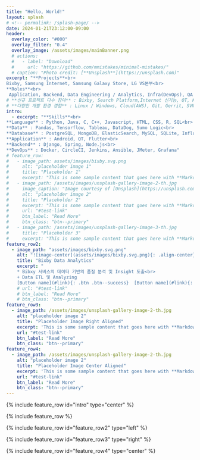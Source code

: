 ```yaml
---
title: "Hello, World!"
layout: splash
# <!-- permalink: /splash-page/ -->
date: 2024-01-21T23:12:00-09:00
header:
  overlay_color: "#000"
  overlay_filter: "0.4"
  overlay_image: /assets/images/mainBanner.png
  # actions:
  #   - label: "Download"
  #     url: "https://github.com/mmistakes/minimal-mistakes/"
  # caption: "Photo credit: [**Unsplash**](https://unsplash.com)"
excerpt: "**Projects**<br>
Bixby, Samsung Internet, Samsung Galaxy Store, LG VS본부<br>
**Roles**<br>
 Application, Backend, Data Engineering / Analytics, Infra(DevOps), QA 등"
# **신규 프로젝트 다수 참여** : Bixby, Search Platform,Internet 신기능, QT, KTD 멘토링 등<br>
# **다양한 개발 환경 경험** : Linux / Windows, Cloud(AWS), Git, Gerrit, SVN, AOS, Jira, Confluence, Slack 등<br>"
intro:
  - excerpt: "**Skills**<br>
**Language** : Python, Java, C, C++, Javascript, HTML, CSS, R, SQL<br>
**Data** : Pandas, Tensorflow, Tableau, DataDog, Sumo Logic<br>
**Database** : PostgreSQL, MongoDB, ElasticSearch, MySQL, SQLite, InfluxDB, Redshift<br>
**Application** : Android, QT, Flutter<br>
**Backend** : Django, Spring, Node.js<br>
**DevOps** : Docker, CircleCI, Jenkins, Ansible, JMeter, Grafana"
# feature_row:
#   - image_path: assets/images/bixby.svg.png
#     alt: "placeholder image 1"
#     title: "Placeholder 1"
#     excerpt: "This is some sample content that goes here with **Markdown** formatting."
#   - image_path: /assets/images/unsplash-gallery-image-2-th.jpg
#     image_caption: "Image courtesy of [Unsplash](https://unsplash.com/)"
#     alt: "placeholder image 2"
#     title: "Placeholder 2"
#     excerpt: "This is some sample content that goes here with **Markdown** formatting."
#     url: "#test-link"
#     btn_label: "Read More"
#     btn_class: "btn--primary"
#   - image_path: /assets/images/unsplash-gallery-image-3-th.jpg
#     title: "Placeholder 3"
#     excerpt: "This is some sample content that goes here with **Markdown** formatting."
feature_row2:
  - image_path: "assets/images/bixby.svg.png"
    alt: "![image-center](assets/images/bixby.svg.png){: .align-center}"
    title: "Bixby Data Analytics"
    excerpt: "
    * Bibxy 서비스의 데이터 기반의 품질 분석 및 Insight 도출<br>
    + Data ETL 및 Analyzing
    [Button name](#link){: .btn .btn--success}  [Button name](#link){: .btn .btn--success}  [Button name](#link){: .btn .btn--success}  [Button name](#link){: .btn .btn--success}  [Button name](#link){: .btn .btn--success}  [Button name](#link){: .btn .btn--success}  [Button name](#link){: .btn .btn--success}"
    # url: "#test-link"
    # btn_label: "Read More"
    # btn_class: "btn--primary"
feature_row3:
  - image_path: /assets/images/unsplash-gallery-image-2-th.jpg
    alt: "placeholder image 2"
    title: "Placeholder Image Right Aligned"
    excerpt: 'This is some sample content that goes here with **Markdown** formatting. Right aligned with `type="right"`'
    url: "#test-link"
    btn_label: "Read More"
    btn_class: "btn--primary"
feature_row4:
  - image_path: /assets/images/unsplash-gallery-image-2-th.jpg
    alt: "placeholder image 2"
    title: "Placeholder Image Center Aligned"
    excerpt: 'This is some sample content that goes here with **Markdown** formatting. Centered with `type="center"`'
    url: "#test-link"
    btn_label: "Read More"
    btn_class: "btn--primary"
---
```


{% include feature_row id="intro" type="center" %}

{% include feature_row %}

{% include feature_row id="feature_row2" type="left" %}


{% include feature_row id="feature_row3" type="right" %}

{% include feature_row id="feature_row4" type="center" %}


